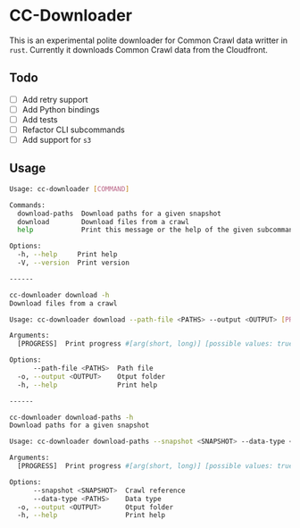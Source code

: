 # CC-Downloader

This is an experimental polite downloader for Common Crawl data writter in `rust`. Currently it downloads Common Crawl data from the Cloudfront.

## Todo

- [ ] Add retry support
- [ ] Add Python bindings
- [ ] Add tests
- [ ] Refactor CLI subcommands
- [ ] Add support for `s3`

## Usage

```bash
Usage: cc-downloader [COMMAND]

Commands:
  download-paths  Download paths for a given snapshot
  download        Download files from a crawl
  help            Print this message or the help of the given subcommand(s)

Options:
  -h, --help     Print help
  -V, --version  Print version

------

cc-downloader download -h                                                             
Download files from a crawl

Usage: cc-downloader download --path-file <PATHS> --output <OUTPUT> [PROGRESS]

Arguments:
  [PROGRESS]  Print progress #[arg(short, long)] [possible values: true, false]

Options:
      --path-file <PATHS>  Path file
  -o, --output <OUTPUT>    Otput folder
  -h, --help               Print help

------

cc-downloader download-paths -h                                                               
Download paths for a given snapshot

Usage: cc-downloader download-paths --snapshot <SNAPSHOT> --data-type <PATHS> --output <OUTPUT> [PROGRESS]

Arguments:
  [PROGRESS]  Print progress #[arg(short, long)] [possible values: true, false]

Options:
      --snapshot <SNAPSHOT>  Crawl reference
      --data-type <PATHS>    Data type
  -o, --output <OUTPUT>      Otput folder
  -h, --help                 Print help
```